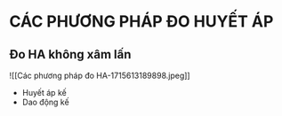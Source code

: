 # CÁC PHƯƠNG PHÁP ĐO HUYẾT ÁP
## Đo HA không xâm lấn
![[Các phương pháp đo HA-1715613189898.jpeg]]
- Huyết áp kế
- Dao động kế
